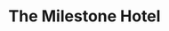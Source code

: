 ---
title:			"The Milestone Hotel"
post_path:	2017-11-12-london-the-milestone-hotel
date_start:	2017/11/12
date_end:		2017/11/19
metadata:
  - year: 2017
  - type: hotel
  - cities:
      - London
  - countries:
      - England
  - continents:
      - Europe
  - regions:
      - Europe
photos:
  - ext:		01.jpg
    class:	vertical
    text:   "The Milestone Hotel · 1 Kensington Ct. · Kensington, London W8 5DL"
  - ext:    03.jpg
    class:  vertical half
  - ext:    02.jpg
    class:  horizontal half
  - ext:    04.jpg
    class:  vertical half
---